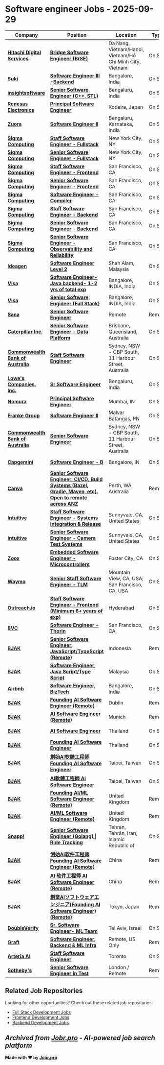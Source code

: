 # Software engineer Jobs - 2025-09-29

| Company | Position | Location | Type | Date |
| ------- | -------- | -------- | ---- | ------ |
| **[Hitachi Digital Services](https://hitachids.com)** | **[Bridge Software Engineer (BrSE)](https://jobr.pro/job/28906110/bridge-software-engineer-brse?utm_source=github&utm_medium=repo&utm_campaign=github-software-engineering-jobs)** | Da Nang, Vietnam/Hanoi, Vietnam/Hồ Chí Minh City, Vietnam | On Site | Sep 29 |
| **[Suki](https://www.suki.ai/)** | **[Software Engineer III -Backend](https://jobr.pro/job/28903625/software-engineer-iii-backend?utm_source=github&utm_medium=repo&utm_campaign=github-software-engineering-jobs)** | Bangalore, India | On Site | Sep 29 |
| **[insightsoftware](https://insightsoftware.com/)** | **[Senior Software Engineer (C++, STL)](https://jobr.pro/job/28908360/senior-software-engineer-c-stl?utm_source=github&utm_medium=repo&utm_campaign=github-software-engineering-jobs)** | Bengaluru, India | On Site | Sep 29 |
| **[Renesas Electronics](https://www.renesas.com)** | **[Principal Software Engineer](https://jobr.pro/job/28904014/principal-software-engineer?utm_source=github&utm_medium=repo&utm_campaign=github-software-engineering-jobs)** | Kodaira, Japan | On Site | Sep 29 |
| **[Zuora](https://www.zuora.com/)** | **[Software Engineer II](https://jobr.pro/job/28905017/software-engineer-ii?utm_source=github&utm_medium=repo&utm_campaign=github-software-engineering-jobs)** | Bengaluru, Karnataka, India | On Site | Sep 29 |
| **[Sigma Computing](https://www.sigmacomputing.com/)** | **[Staff Software Engineer - Fullstack](https://jobr.pro/job/28900173/staff-software-engineer-fullstack?utm_source=github&utm_medium=repo&utm_campaign=github-software-engineering-jobs)** | New York City, NY | On Site | Sep 29 |
| **[Sigma Computing](https://www.sigmacomputing.com/)** | **[Senior Software Engineer - Fullstack](https://jobr.pro/job/28900159/senior-software-engineer-fullstack?utm_source=github&utm_medium=repo&utm_campaign=github-software-engineering-jobs)** | New York City, NY | On Site | Sep 29 |
| **[Sigma Computing](https://www.sigmacomputing.com/)** | **[Staff Software Engineer - Frontend](https://jobr.pro/job/28900170/staff-software-engineer-frontend?utm_source=github&utm_medium=repo&utm_campaign=github-software-engineering-jobs)** | San Francisco, CA | On Site | Sep 29 |
| **[Sigma Computing](https://www.sigmacomputing.com/)** | **[Senior Software Engineer - Frontend](https://jobr.pro/job/28900157/senior-software-engineer-frontend?utm_source=github&utm_medium=repo&utm_campaign=github-software-engineering-jobs)** | San Francisco, CA | On Site | Sep 29 |
| **[Sigma Computing](https://www.sigmacomputing.com/)** | **[Software Engineer - Compiler](https://jobr.pro/job/28900163/software-engineer-compiler?utm_source=github&utm_medium=repo&utm_campaign=github-software-engineering-jobs)** | San Francisco, CA | On Site | Sep 29 |
| **[Sigma Computing](https://www.sigmacomputing.com/)** | **[Staff Software Engineer - Backend](https://jobr.pro/job/28900169/staff-software-engineer-backend?utm_source=github&utm_medium=repo&utm_campaign=github-software-engineering-jobs)** | San Francisco, CA | On Site | Sep 29 |
| **[Sigma Computing](https://www.sigmacomputing.com/)** | **[Senior Software Engineer - Backend](https://jobr.pro/job/28900155/senior-software-engineer-backend?utm_source=github&utm_medium=repo&utm_campaign=github-software-engineering-jobs)** | San Francisco, CA | On Site | Sep 29 |
| **[Sigma Computing](https://www.sigmacomputing.com/)** | **[Senior Software Engineer - Observability and Reliability](https://jobr.pro/job/28900162/senior-software-engineer-observability-and-reliability?utm_source=github&utm_medium=repo&utm_campaign=github-software-engineering-jobs)** | San Francisco, CA | On Site | Sep 29 |
| **[Ideagen](https://www.ideagen.com)** | **[Software Engineer Level 2](https://jobr.pro/job/28904512/software-engineer-level-2?utm_source=github&utm_medium=repo&utm_campaign=github-software-engineering-jobs)** | Shah Alam, Malaysia | On Site | Sep 29 |
| **[Visa](https://visa.com)** | **[Software Engineer- Java backend- 1-2 yrs of total exp](https://jobr.pro/job/28902432/software-engineer-java-backend-1-2-yrs-of-total-exp?utm_source=github&utm_medium=repo&utm_campaign=github-software-engineering-jobs)** | Bangalore, INDIA, India | On Site | Sep 29 |
| **[Visa](https://visa.com)** | **[Senior Software Engineer (Full Stack)](https://jobr.pro/job/28902434/senior-software-engineer-full-stack?utm_source=github&utm_medium=repo&utm_campaign=github-software-engineering-jobs)** | Bangalore, INDIA, India | On Site | Sep 29 |
| **[Sana](https://www.sanabenefits.com/)** | **[Senior Software Engineer](https://jobr.pro/job/28897794/senior-software-engineer?utm_source=github&utm_medium=repo&utm_campaign=github-software-engineering-jobs)** | Remote | Remote | Sep 29 |
| **[Caterpillar Inc.](https://www.caterpillar.com/)** | **[Senior Software Engineer - Data Platform](https://jobr.pro/job/28900024/senior-software-engineer-data-platform?utm_source=github&utm_medium=repo&utm_campaign=github-software-engineering-jobs)** | Brisbane, Queensland, Australia | On Site | Sep 29 |
| **[Commonwealth Bank of Australia](https://www.commbank.com.au/)** | **[Staff Software Engineer](https://jobr.pro/job/28908296/staff-software-engineer?utm_source=github&utm_medium=repo&utm_campaign=github-software-engineering-jobs)** | Sydney, NSW - CBP South, 11 Harbour Street, Australia | On Site | Sep 29 |
| **[Lowe's Companies, Inc.](https://www.lowes.com/)** | **[Sr Software Engineer](https://jobr.pro/job/28902668/sr-software-engineer?utm_source=github&utm_medium=repo&utm_campaign=github-software-engineering-jobs)** | Bengaluru, India | On Site | Sep 29 |
| **[Nomura](https://www.nomura.com/)** | **[Principal Software Engineer](https://jobr.pro/job/28902743/principal-software-engineer?utm_source=github&utm_medium=repo&utm_campaign=github-software-engineering-jobs)** | Mumbai, IN | On Site | Sep 29 |
| **[Franke Group](https://www.franke.com)** | **[Software Engineer II](https://jobr.pro/job/28902425/software-engineer-ii?utm_source=github&utm_medium=repo&utm_campaign=github-software-engineering-jobs)** | Malvar Batangas, PN | On Site | Sep 29 |
| **[Commonwealth Bank of Australia](https://www.commbank.com.au/)** | **[Senior Software Engineer](https://jobr.pro/job/28908301/senior-software-engineer?utm_source=github&utm_medium=repo&utm_campaign=github-software-engineering-jobs)** | Sydney, NSW - CBP South, 11 Harbour Street, Australia | On Site | Sep 29 |
| **[Capgemini](https://www.capgemini.com)** | **[Software Engineer - B](https://jobr.pro/job/28899483/software-engineer-b?utm_source=github&utm_medium=repo&utm_campaign=github-software-engineering-jobs)** | Bangalore, IN | On Site | Sep 29 |
| **[Canva](https://www.canva.com)** | **[Senior Software Engineer: CI/CD, Build Systems (Bazel, Gradle, Maven, etc). Open to remote across ANZ](https://jobr.pro/job/28905581/senior-software-engineer-cicd-build-systems-bazel-gradle-maven-etc-open-to-remote-across-anz?utm_source=github&utm_medium=repo&utm_campaign=github-software-engineering-jobs)** | Perth, WA, Australia | Remote | Sep 28 |
| **[Intuitive](https://www.intuitive.com)** | **[Staff Software Engineer - Systems Integration & Release](https://jobr.pro/job/28902087/staff-software-engineer-systems-integration-release?utm_source=github&utm_medium=repo&utm_campaign=github-software-engineering-jobs)** | Sunnyvale, CA, United States | On Site | Sep 28 |
| **[Intuitive](https://www.intuitive.com)** | **[Senior Software Engineer - Camera Test Systems](https://jobr.pro/job/28902100/senior-software-engineer-camera-test-systems?utm_source=github&utm_medium=repo&utm_campaign=github-software-engineering-jobs)** | Sunnyvale, CA, United States | On Site | Sep 28 |
| **[Zoox](https://zoox.com/)** | **[Embedded Software Engineer - Microcontrollers](https://jobr.pro/job/28899885/embedded-software-engineer-microcontrollers?utm_source=github&utm_medium=repo&utm_campaign=github-software-engineering-jobs)** | Foster City, CA | On Site | Sep 28 |
| **[Waymo](https://waymo.com/)** | **[Senior Staff Software Engineer - TLM](https://jobr.pro/job/28897605/senior-staff-software-engineer-tlm?utm_source=github&utm_medium=repo&utm_campaign=github-software-engineering-jobs)** | Mountain View, CA, USA; San Francisco, CA, USA | On Site | Sep 28 |
| **[Outreach.io](https://www.outreach.io/)** | **[Staff Software Engineer - Frontend (Minimum 6+ years of exp)](https://jobr.pro/job/28900836/staff-software-engineer-frontend-minimum-6-years-of-exp?utm_source=github&utm_medium=repo&utm_campaign=github-software-engineering-jobs)** | Hyderabad | On Site | Sep 28 |
| **[8VC](https://www.8vc.com/)** | **[Software Engineer - Thorin](https://jobr.pro/job/28901721/software-engineer-thorin?utm_source=github&utm_medium=repo&utm_campaign=github-software-engineering-jobs)** | San Francisco, CA | On Site | Sep 28 |
| **[BJAK](https://bjak.my/)** | **[Senior Software Engineer, JavaScript/TypeScript (Remote)](https://jobr.pro/job/28903170/senior-software-engineer-javascripttypescript-remote?utm_source=github&utm_medium=repo&utm_campaign=github-software-engineering-jobs)** | Indonesia | Remote | Sep 28 |
| **[BJAK](https://bjak.my/)** | **[Software Engineer, Java Script/Type Script](https://jobr.pro/job/28903166/software-engineer-java-scripttype-script?utm_source=github&utm_medium=repo&utm_campaign=github-software-engineering-jobs)** | Malaysia | On Site | Sep 28 |
| **[Airbnb](https://www.airbnb.com/)** | **[Software Engineer, BizTech](https://jobr.pro/job/28904412/software-engineer-biztech?utm_source=github&utm_medium=repo&utm_campaign=github-software-engineering-jobs)** | Bangalore, India | On Site | Sep 28 |
| **[BJAK](https://bjak.my/)** | **[Founding AI Software Engineer (Remote)](https://jobr.pro/job/28903130/founding-ai-software-engineer-remote?utm_source=github&utm_medium=repo&utm_campaign=github-software-engineering-jobs)** | Dublin | Remote | Sep 28 |
| **[BJAK](https://bjak.my/)** | **[AI Software Engineer (Remote)](https://jobr.pro/job/28903188/ai-software-engineer-remote?utm_source=github&utm_medium=repo&utm_campaign=github-software-engineering-jobs)** | Munich | Remote | Sep 28 |
| **[BJAK](https://bjak.my/)** | **[AI Software Engineer](https://jobr.pro/job/28903138/ai-software-engineer?utm_source=github&utm_medium=repo&utm_campaign=github-software-engineering-jobs)** | Thailand | On Site | Sep 28 |
| **[BJAK](https://bjak.my/)** | **[Founding AI Software Engineer](https://jobr.pro/job/28903140/founding-ai-software-engineer?utm_source=github&utm_medium=repo&utm_campaign=github-software-engineering-jobs)** | Thailand | On Site | Sep 28 |
| **[BJAK](https://bjak.my/)** | **[創始AI軟體工程師 Founding AI Software Engineer](https://jobr.pro/job/28903116/ai-founding-ai-software-engineer?utm_source=github&utm_medium=repo&utm_campaign=github-software-engineering-jobs)** | Taipei, Taiwan | On Site | Sep 28 |
| **[BJAK](https://bjak.my/)** | **[AI軟體工程師 AI Software Engineer](https://jobr.pro/job/28903125/ai-ai-software-engineer?utm_source=github&utm_medium=repo&utm_campaign=github-software-engineering-jobs)** | Taipei, Taiwan | On Site | Sep 28 |
| **[BJAK](https://bjak.my/)** | **[Founding AI/ML Software Engineer (Remote)](https://jobr.pro/job/28903110/founding-aiml-software-engineer-remote?utm_source=github&utm_medium=repo&utm_campaign=github-software-engineering-jobs)** | United Kingdom | Remote | Sep 28 |
| **[BJAK](https://bjak.my/)** | **[AI/ML Software Engineer (Remote)](https://jobr.pro/job/28903210/aiml-software-engineer-remote?utm_source=github&utm_medium=repo&utm_campaign=github-software-engineering-jobs)** | United Kingdom | Remote | Sep 28 |
| **[Snapp!](https://snapp.ir/)** | **[Senior Software Engineer (Golang) \| Ride Tracking](https://jobr.pro/job/28898917/senior-software-engineer-golang-ride-tracking?utm_source=github&utm_medium=repo&utm_campaign=github-software-engineering-jobs)** | Tehran, Tehrān, Iran, Islamic Republic of | On Site | Sep 28 |
| **[BJAK](https://bjak.my/)** | **[创始AI软件工程师 Founding AI Software Engineer (Remote)](https://jobr.pro/job/28903153/ai-founding-ai-software-engineer-remote?utm_source=github&utm_medium=repo&utm_campaign=github-software-engineering-jobs)** | China | Remote | Sep 28 |
| **[BJAK](https://bjak.my/)** | **[AI 软件工程师 AI Software Engineer (Remote)](https://jobr.pro/job/28903173/ai-ai-software-engineer-remote?utm_source=github&utm_medium=repo&utm_campaign=github-software-engineering-jobs)** | China | Remote | Sep 28 |
| **[BJAK](https://bjak.my/)** | **[創業AIソフトウェアエンジニア(Founding AI Software Engineer) (Remote)](https://jobr.pro/job/28903184/aifounding-ai-software-engineer-remote?utm_source=github&utm_medium=repo&utm_campaign=github-software-engineering-jobs)** | Tokyo, Japan | Remote | Sep 28 |
| **[DoubleVerify](https://doubleverify.com/)** | **[Sr. Software Engineer- ML Team](https://jobr.pro/job/28900616/sr-software-engineer-ml-team?utm_source=github&utm_medium=repo&utm_campaign=github-software-engineering-jobs)** | Tel Aviv, Israel | On Site | Sep 28 |
| **[Graft](https://graft.com/)** | **[Software Engineer, Backend & ML Infra](https://jobr.pro/job/28907575/software-engineer-backend-ml-infra?utm_source=github&utm_medium=repo&utm_campaign=github-software-engineering-jobs)** | Remote, US Only | Remote | Sep 28 |
| **[Arteria AI](https://www.arteria.ai/)** | **[Staff Software Engineer](https://jobr.pro/job/28907435/staff-software-engineer?utm_source=github&utm_medium=repo&utm_campaign=github-software-engineering-jobs)** | Toronto | On Site | Sep 28 |
| **[Sotheby's](https://www.sothebys.com/)** | **[Senior Software Engineer in Test](https://jobr.pro/job/28907380/senior-software-engineer-in-test?utm_source=github&utm_medium=repo&utm_campaign=github-software-engineering-jobs)** | London / Remote | Remote | Sep 28 |

## Related Job Repositories

Looking for other opportunities? Check out these related job repositories:

- [Full Stack Development Jobs](https://github.com/jobs-jobr-pro/Full-Stack-Development-Jobs)
- [Frontend Development Jobs](https://github.com/jobs-jobr-pro/Frontend-Development-Jobs)
- [Backend Development Jobs](https://github.com/jobs-jobr-pro/Backend-Development-Jobs)



*Archived from [Jobr.pro](https://jobr.pro?utm_source=github&utm_medium=repo&utm_campaign=github-software-engineering-jobs) - AI-powered job search platform*
---

**Made with ❤️ by [Jobr.pro](https://jobr.pro?utm_source=github&utm_medium=repo&utm_campaign=github-software-engineering-jobs)**